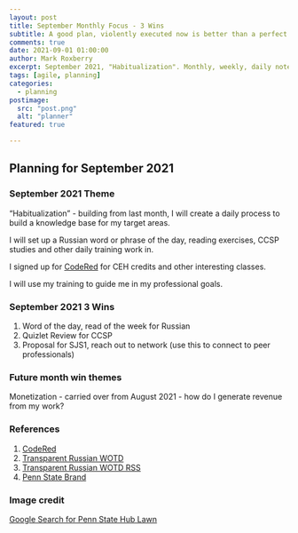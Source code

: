 ```yaml
---
layout: post
title: September Monthly Focus - 3 Wins
subtitle: A good plan, violently executed now is better than a perfect plan tomorrow. - George Patton
comments: true
date: 2021-09-01 01:00:00
author: Mark Roxberry
excerpt: September 2021, "Habitualization". Monthly, weekly, daily notes, 3 wins and looking forward.
tags: [agile, planning]
categories:
  - planning
postimage:
  src: "post.png"
  alt: "planner"
featured: true

---
```

## Planning for September 2021


### September 2021 Theme

“Habitualization” - building from last month, I will create a daily process to build a knowledge base for my target areas.  

I will set up a Russian word or phrase of the day, reading exercises, CCSP studies and other daily training work in.  

I signed up for [CodeRed](https://codered.eccouncil.org) for CEH credits and other interesting classes.  

I will use my training to guide me in my professional goals.

### September 2021 3 Wins

1. Word of the day, read of the week for Russian
1. Quizlet Review for CCSP
1. Proposal for SJS1, reach out to network (use this to connect to peer professionals)

### Future month win themes

Monetization - carried over from August 2021 - how do I generate revenue from my work?

### References

1. [CodeRed](https://codered.eccouncil.org)
1. [Transparent Russian WOTD](https://www.transparent.com/word-of-the-day/today/russian.html)
1. [Transparent Russian WOTD RSS](https://feeds.feedblitz.com/russian-word-of-the-day&x=1)
1. [Penn State Brand](https://brand.psu.edu/design-essentials.html)

### Image credit
[Google Search for Penn State Hub Lawn](http://www.personal.psu.edu/aqm5248/Pavilion.html)